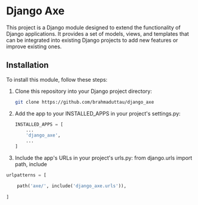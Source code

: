 # Django Axe

This project is a Django module designed to extend the functionality of Django applications. It provides a set of models, views, and templates that can be integrated into existing Django projects to add new features or improve existing ones.

## Installation

To install this module, follow these steps:

1. Clone this repository into your Django project directory:
    ```bash
    git clone https://github.com/brahmaduttau/django_axe
    ```
2. Add the app to your INSTALLED_APPS in your project's settings.py:
    ```python
    INSTALLED_APPS = [
        ...
        'django_axe',
        ...
    ]
    ```

3. Include the app's URLs in your project's urls.py:
from django.urls import path, include
```python
urlpatterns = [

    path('axe/', include('django_axe.urls')),
    
]
```
